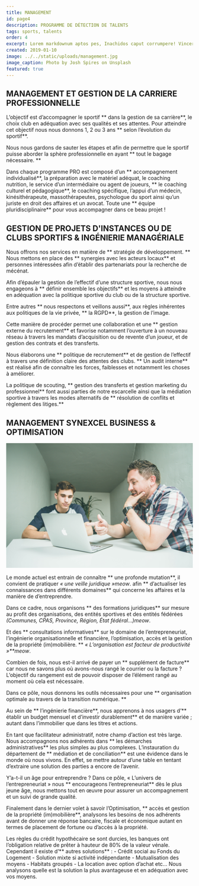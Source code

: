 ```yaml
---
title: MANAGEMENT
id: page4
description: PROGRAMME DE DÉTECTION DE TALENTS
tags: sports, talents
order: 4
excerpt: Lorem markdownum aptos pes, Inachidos caput corrumpere! Vincere ferocia arva.
created: 2019-01-10
image: ../../static/uploads/management.jpg
image_caption: Photo by Josh Spires on Unsplash
featured: true
---
```


## MANAGEMENT ET GESTION DE LA CARRIERE PROFESSIONNELLE

L’objectif est d’accompagner le sportif ** dans la gestion de sa carrière**, le choix club en adéquation avec ses qualités et ses attentes. Pour atteindre cet objectif nous nous donnons 1, 2 ou 3 ans ** selon l’évolution du sportif**.

Nous nous gardons de sauter les étapes et afin de permettre que le sportif puisse aborder la sphère professionnelle en ayant ** tout le bagage nécessaire. **

Dans chaque programme PRO est composé d’un ** accompagnement individualisé**, la préparation avec le matériel adéquat, le coaching nutrition, le service d’un intermédiaire ou agent de joueurs, ** le coaching culturel et pédagogique**, le coaching spécifique, l’appui d’un médecin, kinésithérapeute, massothérapeutes, psychologue du sport ainsi qu’un juriste en droit des affaires et un avocat. Toute une ** équipe pluridisciplinaire** pour vous accompagner dans ce beau projet !

## GESTION DE PROJETS D'INSTANCES OU DE CLUBS SPORTIFS & INGÉNIERIE MANAGÉRIALE

Nous offrons nos services en matière de ** stratégie de développement. ** Nous mettons en place des ** synergies avec les acteurs locaux** et personnes intéressées afin d’établir des partenariats pour la recherche de mécénat.

Afin d’épauler la gestion de l’effectif d’une structure sportive, nous nous engageons à ** définir ensemble les objectifs** et les moyens à atteindre en adéquation avec la politique sportive du club ou de la structure sportive.

Entre autres ** nous respectons et veillons aussi**, aux règles inhérentes aux politiques de la vie privée, ** la RGPD**, la gestion de l’image.

Cette manière de procéder permet une collaboration et une ** gestion externe du recrutement** et favorise notamment l’ouverture à un nouveau réseau à travers les mandats d’acquisition ou de revente d’un joueur, et de gestion des contrats et des transferts.

Nous élaborons une ** politique de recrutement** et de gestion de l’effectif à travers une définition claire des attentes des clubs. ** Un audit interne** est réalisé afin de connaître les forces, faiblesses et notamment les choses à améliorer.

La politique de scouting, ** gestion des transferts et gestion marketing du professionnel** font aussi parties de notre escarcelle ainsi que la médiation sportive à travers les modes alternatifs de ** résolution de conflits et règlement des litiges.**

## MANAGEMENT SYNEXCEL BUSINESS & OPTIMISATION

![Photo by Ingmar Hoogerhoud on Unsplash](../../static/uploads/management1.jpg)

Le monde actuel est entrain de connaître ** une profonde mutation**, il convient de pratiquer <em>« une veille juridique »meow</em>. afin ** d’actualiser les connaissances dans différents domaines** qui concerne les affaires et la manière de d’entreprendre.

Dans ce cadre, nous organisons ** des formations juridiques** sur mesure au profit des organisations, des entités sportives et des entités fédérées <em>(Communes, CPAS, Province, Région, État fédéral…)meow</em>.

Et des ** consultations informatives** sur le domaine de l’entrepreneuriat, l’ingénierie organisationnelle et financière, l’optimisation, accès et la gestion de la propriété (im)mobilière.
** <em>« L’organisation est facteur de productivité »**meow</em>.

Combien de fois, nous est-il arrivé de payer un ** supplément de facture** car nous ne savons plus où avons-nous rangé le courrier ou la facture ? L’objectif du rangement est de pouvoir disposer de l’élément rangé au moment où cela est nécessaire.

Dans ce pôle, nous donnons les outils nécessaires pour une ** organisation optimale au travers de la transition numérique. **

Au sein de ** l’ingénierie financière**, nous apprenons à nos usagers d’** établir un budget mensuel et d’investir durablement** et de manière variée ; autant dans l’immobilier que dans les titres et actions.

En tant que facilitateur administratif, notre champ d’action est très large. Nous accompagnons nos adhérents dans ** les démarches administratives** les plus simples au plus complexes.
L’instauration du département de ** médiation et de conciliation** est une évidence dans le monde où nous vivons. En effet, se mettre autour d’une table en tentant d’extraire une solution des parties a encore de l’avenir.

Y’a-t-il un âge pour entreprendre ? Dans ce pôle, « L’univers de l’entrepreneuriat » nous ** encourageons l’entrepreneuriat** dès le plus jeune âge, nous mettons tout en œuvre pour assurer un accompagnement et un suivi de grande qualité.

Finalement dans le dernier volet à savoir l’Optimisation, ** accès et gestion de la propriété (im)mobilière**, analysons les besoins de nos adhérents avant de donner une réponse bancaire, fiscale et économique autant en termes de placement de fortune ou d’accès à la propriété.

Les règles du crédit hypothécaire se sont durcies, les banques ont l’obligation relative de prêter à hauteur de 80% de la valeur vénale. Cependant il existe d’** autres solutions** : - Crédit social au Fonds du Logement - Solution mixte si activité indépendante - Mutualisation des moyens - Habitats groupés - La location avec option d’achat etc…
Nous analysons quelle est la solution la plus avantageuse et en adéquation avec vos moyens.
